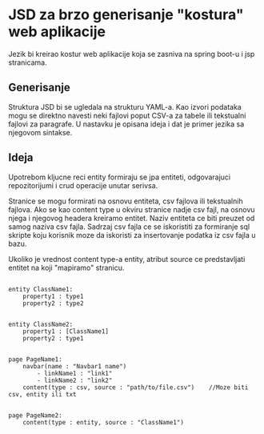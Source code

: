 # JSD za brzo generisanje "kostura" web aplikacije
Jezik bi kreirao kostur web aplikacije koja se zasniva na spring boot-u i jsp stranicama.

## Generisanje
Struktura JSD bi se ugledala na strukturu YAML-a. Kao izvori podataka mogu se direktno navesti neki fajlovi poput CSV-a za tabele ili tekstualni fajlovi za paragrafe. U nastavku je opisana ideja i dat je primer jezika sa njegovom sintakse.


## Ideja

Upotrebom kljucne reci entity formiraju se jpa entiteti, odgovarajuci repozitorijumi i crud operacije unutar serivsa.

Stranice se mogu formirati na osnovu entiteta, csv fajlova ili tekstualnih fajlova. 
Ako se kao content type u okviru stranice nadje csv fajl, na osnovu njega i njegovog headera kreiramo entitet. Naziv entiteta ce biti preuzet od samog naziva csv fajla. Sadrzaj csv fajla ce se iskoristiti za formiranje sql skripte koju korisnik moze da iskoristi za insertovanje podatka iz csv fajla u bazu. 

Ukoliko je vrednost content type-a entity, atribut source ce predstavljati entitet na koji "mapiramo" stranicu.



~~~		

entity ClassName1:
	property1 : type1
	property2 : type2
		

entity ClassName2:
	property1 : [ClassName1]
	property2 : type1


page PageName1: 
	navbar(name : "Navbar1 name")
		- linkName1 : "link1"
		- linkName2 : "link2"
	content(type : csv, source : "path/to/file.csv")	//Moze biti csv, entity ili txt
	
	
page PageName2: 
	content(type : entity, source : "ClassName1")
			
~~~
